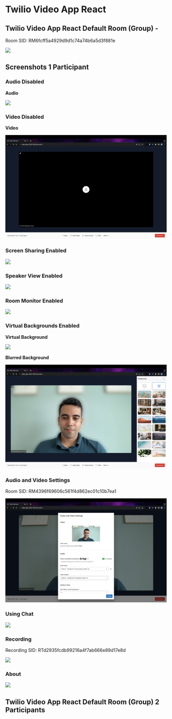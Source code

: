 # Twilio Video App React

## Twilio Video App React Default Room (Group) -

Room SID: RM6fcff5a4929d9d1c74a74b6a5d3f881e

![](00_Default_Meeting.png)

## Screenshots 1 Participant

### Audio Disabled

**Audio**

![](01_Audio_Disabled.png)

### Video Disabled

**Video**

![](02_Video_Disabled.png)

### Screen Sharing Enabled

![](03_Screen_Sharing_Enabled.png)

### Speaker View Enabled

![](04_Speaker_View_Enabled.png)

### Room Monitor Enabled

![](05_Room_Monitor_Enabled.png)


### Virtual Backgrounds Enabled

**Virtual Background**


![](06_Virtual_Background_Enabled.png)

**Blurred Background**

![](07_Blurred_Background_Enabled.png)


### Audio and Video Settings

Room SID: RM4396f69606c561f4d862ec01c10b7ea1

![](08_Audio_Video_Settings.png)

### Using Chat

![](09_Chat.png)

### Recording

Recording SID: RTd2935fcdb99216a4f7ab666e89d17e8d

![](10_Recording_Started.png)


### About

![](11_About.png)


## Twilio Video App React Default Room (Group) 2 Participants


